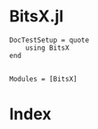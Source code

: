 # BitsX.jl

```@meta
DocTestSetup = quote
    using BitsX
end
```

```@contents
```

```@autodocs
Modules = [BitsX]
```

# Index

```@index
```
